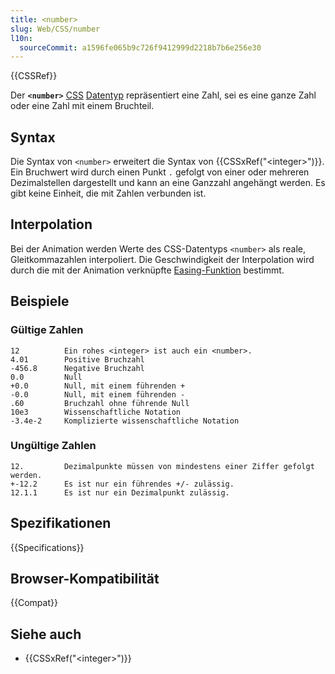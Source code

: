 ```yaml
---
title: <number>
slug: Web/CSS/number
l10n:
  sourceCommit: a1596fe065b9c726f9412999d2218b7b6e256e30
---
```


{{CSSRef}}

Der **`<number>`** [CSS](/de/docs/Web/CSS) [Datentyp](/de/docs/Web/CSS/CSS_Types) repräsentiert eine Zahl, sei es eine ganze Zahl oder eine Zahl mit einem Bruchteil.

## Syntax

Die Syntax von `<number>` erweitert die Syntax von {{CSSxRef("&lt;integer&gt;")}}. Ein Bruchwert wird durch einen Punkt `.` gefolgt von einer oder mehreren Dezimalstellen dargestellt und kann an eine Ganzzahl angehängt werden. Es gibt keine Einheit, die mit Zahlen verbunden ist.

## Interpolation

Bei der Animation werden Werte des CSS-Datentyps `<number>` als reale, Gleitkommazahlen interpoliert. Die Geschwindigkeit der Interpolation wird durch die mit der Animation verknüpfte [Easing-Funktion](/de/docs/Web/CSS/easing-function) bestimmt.

## Beispiele

### Gültige Zahlen

```plain example-good
12          Ein rohes <integer> ist auch ein <number>.
4.01        Positive Bruchzahl
-456.8      Negative Bruchzahl
0.0         Null
+0.0        Null, mit einem führenden +
-0.0        Null, mit einem führenden -
.60         Bruchzahl ohne führende Null
10e3        Wissenschaftliche Notation
-3.4e-2     Komplizierte wissenschaftliche Notation
```

### Ungültige Zahlen

```plain example-bad
12.         Dezimalpunkte müssen von mindestens einer Ziffer gefolgt werden.
+-12.2      Es ist nur ein führendes +/- zulässig.
12.1.1      Es ist nur ein Dezimalpunkt zulässig.
```

## Spezifikationen

{{Specifications}}

## Browser-Kompatibilität

{{Compat}}

## Siehe auch

- {{CSSxRef("&lt;integer&gt;")}}
